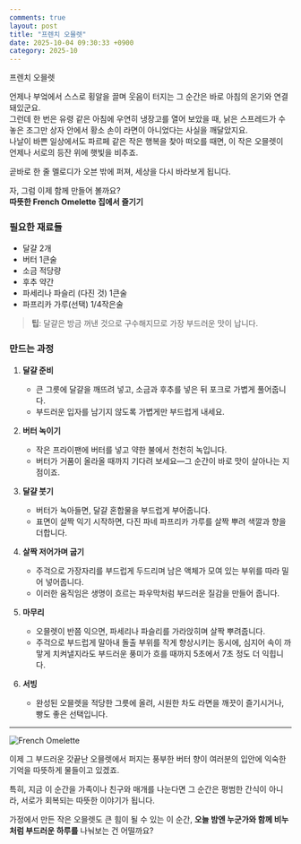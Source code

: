 ```yaml
---
comments: true
layout: post
title: "프렌치 오믈렛"
date: 2025-10-04 09:30:33 +0900
category: 2025-10
---
```


프렌치 오믈렛  

언제나 부엌에서 스스로 횡알을 끌며 웃음이 터지는 그 순간은 바로 아침의 온기와 연결돼있군요.  
그런데 한 번은 유령 같은 아침에 우연히 냉장고를 열어 보았을 때, 낡은 스프레드가 수놓은 조그만 상자 안에서 황소 손이 라면이 아니었다는 사실을 깨달았지요.  
나날이 바쁜 일상에서도 파르페 같은 작은 행복을 찾아 떠오를 때면, 이 작은 오믈렛이 언제나 서로의 등잔 위에 햇빛을 비추죠.

곧바로 한 줄 멜로디가 오븐 밖에 퍼져, 세상을 다시 바라보게 됩니다.

자, 그럼 이제 함께 만들어 볼까요?  
**따뜻한 French Omelette 집에서 즐기기**  

### 필요한 재료들  
- 달걀 2개  
- 버터 1큰술  
- 소금 적당량  
- 후추 약간  
- 파세리나 파슬리 (다진 것) 1큰술  
- 파프리카 가루(선택) 1/4작은술  

> **팁**: 달걀은 방금 꺼낸 것으로 구수해지므로 가장 부드러운 맛이 납니다.  

### 만드는 과정  

1. **달걀 준비**  
   - 큰 그릇에 달걀을 깨뜨려 넣고, 소금과 후추를 넣은 뒤 포크로 가볍게 풀어줍니다.  
   - 부드러운 입자를 남기지 않도록 가볍게만 부드럽게 내세요.  

2. **버터 녹이기**  
   - 작은 프라이팬에 버터를 넣고 약한 불에서 천천히 녹입니다.  
   - 버터가 거품이 올라올 때까지 기다려 보세요—그 순간이 바로 맛이 살아나는 지점이죠.  

3. **달걀 붓기**  
   - 버터가 녹아들면, 달걀 혼합물을 부드럽게 부어줍니다.  
   - 표면이 살짝 익기 시작하면, 다진 파네 파프리카 가루를 살짝 뿌려 색깔과 향을 더합니다.  

4. **살짝 저어가며 굽기**  
   - 주걱으로 가장자리를 부드럽게 두드리며 남은 액체가 모여 있는 부위를 따라 밀어 넣어줍니다.  
   - 이러한 움직임은 생명이 흐르는 파우막처럼 부드러운 질감을 만들어 줍니다.  

5. **마무리**  
   - 오믈렛이 반쯤 익으면, 파세리나 파슬리를 가라앉히며 살짝 뿌려줍니다.  
   - 주걱으로 부드럽게 말아내 돌출 부위를 작게 향상시키는 동시에, 심지어 속이 까맣게 치켜낼지라도 부드러운 풍미가 흐를 때까지 5초에서 7초 정도 더 익힙니다.  

6. **서빙**  
   - 완성된 오믈렛을 적당한 그릇에 올려, 시원한 차도 라면을 깨끗이 즐기시거나, 빵도 좋은 선택입니다.  

---

![French Omelette](https://www.themealdb.com/images/media/meals/yvpuuy1511797244.jpg)

이제 그 부드러운 갓끝난 오믈렛에서 퍼지는 풍부한 버터 향이 여러분의 입안에 익숙한 기억을 따뜻하게 물들이고 있겠죠.  

특히, 지금 이 순간을 가족이나 친구와 매개를 나눈다면 그 순간은 평범한 간식이 아니라, 서로가 회복되는 따뜻한 이야기가 됩니다.  

가정에서 만든 작은 오믈렛도 큰 힘이 될 수 있는 이 순간, **오늘 밤엔 누군가와 함께 비누처럼 부드러운 하루를** 나눠보는 건 어떨까요?